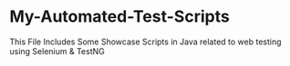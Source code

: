 # My-Automated-Test-Scripts
This File Includes Some Showcase Scripts in Java related to web testing using Selenium &amp; TestNG 
